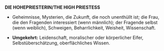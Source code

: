 **DIE HOHEPRIESTERIN/THE HIGH PRIESTESS**

* Geheimnisse, Mysterien, die Zukunft, die noch unenthüllt ist; die Frau, die den Fragenden interessiert (wenn männlich); der Fragende selbst (wenn weiblich), Schweigen, Beharrlichkeit, Weisheit, Wissenschaft.

* **Umgekehrt:** Leidenschaft, moralischer oder körperlicher Eifer, Selbstüberschätzung, oberflächliches Wissen.
